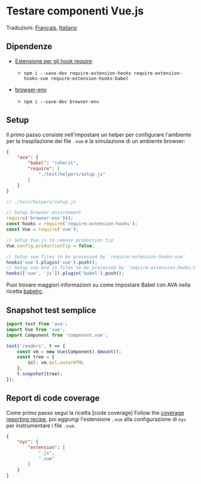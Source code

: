 # Testare componenti Vue.js

Traduzioni: [Français](https://github.com/avajs/ava-docs/blob/master/fr_FR/docs/recipes/vue.md), [Italiano](https://github.com/avajs/ava-docs/blob/master/it_IT/docs/recipes/vue.md)

## Dipendenze

- [Estensione per gli hook require](https://github.com/jackmellis/require-extension-hooks):
	- `npm i --save-dev require-extension-hooks require-extension-hooks-vue require-extension-hooks-babel`

- [browser-env](browser-testing.md)
	- `npm i --save-dev browser-env`

## Setup

Il primo passo consiste nell'impostare un helper per configurare l'ambiente per la traspilazione dei file `.vue` e la simulazione di un ambiente browser:

```json
{
	"ava": {
		"babel": "inherit",
		"require": [
			"./test/helpers/setup.js"
		]
	}
}
```

```js
// ./test/helpers/setup.js

// Setup browser environment
require('browser-env')();
const hooks = require('require-extension-hooks');
const Vue = require('vue');

// Setup Vue.js to remove production tip
Vue.config.productionTip = false;

// Setup vue files to be processed by `require-extension-hooks-vue`
hooks('vue').plugin('vue').push();
// Setup vue and js files to be processed by `require-extension-hooks-babel`
hooks(['vue', 'js']).plugin('babel').push();
```

Puoi trovare maggiori informazioni su come impostare Babel con AVA nella ricetta [babelrc](https://github.com/avajs/ava-docs/blob/master/it_IT/docs/recipes/babelrc.md).

## Snapshot test semplice

```js
import test from 'ava';
import Vue from 'vue';
import Component from 'component.vue';

test('renders', t => {
	const vm = new Vue(Component).$mount();
	const tree = {
		$el: vm.$el.outerHTML
	};
	t.snapshot(tree);
});
```

## Report di code coverage

Come primo passo segui la ricetta [code coverage]
Follow the [coverage reporting recipe](https://github.com/avajs/ava-docs/blob/master/it_IT/docs/recipes/code-coverage.md), poi aggiungi l'estensione `.vue` alla configurazione di `nyc` per instrumentare i file `.vue`.

```json
{
	"nyc": {
		"extension": [
			".js",
			".vue"
		]
	}
}
```